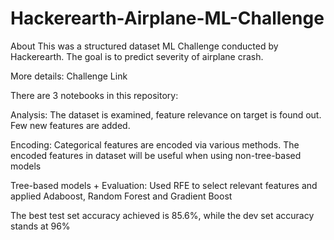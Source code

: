 # Hackerearth-Airplane-ML-Challenge
About
This was a structured dataset ML Challenge conducted by Hackerearth. The goal is to predict severity of airplane crash.

More details: Challenge Link

There are 3 notebooks in this repository:

Analysis: The dataset is examined, feature relevance on target is found out. Few new features are added.

Encoding: Categorical features are encoded via various methods. The encoded features in dataset will be useful when using non-tree-based models

Tree-based models + Evaluation: Used RFE to select relevant features and applied Adaboost, Random Forest and Gradient Boost

The best test set accuracy achieved is 85.6%, while the dev set accuracy stands at 96%
